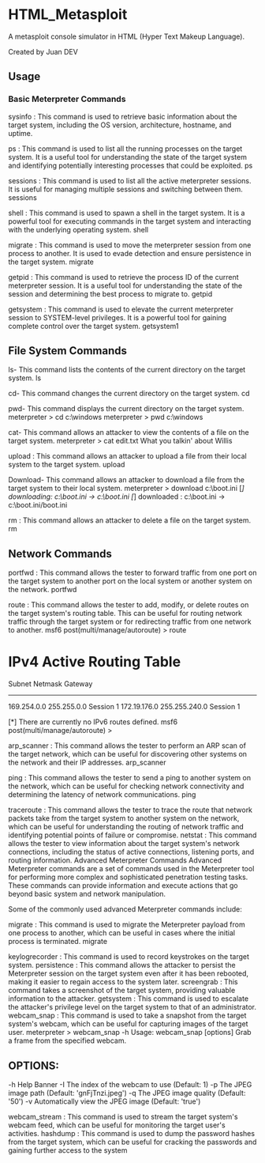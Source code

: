 # HTML_Metasploit
A metasploit console simulator in HTML (Hyper Text Makeup Language).

Created by Juan DEV


## Usage

### Basic Meterpreter Commands

 sysinfo : This command is used to retrieve basic information about the target system, including the OS version, architecture, hostname, and uptime.


ps : This command is used to list all the running processes on the target system. It is a useful tool for understanding the state of the target system and identifying potentially interesting processes that could be exploited.
ps

sessions : This command is used to list all the active meterpreter sessions. It is useful for managing multiple sessions and switching between them.
sessions

shell : This command is used to spawn a shell in the target system. It is a powerful tool for executing commands in the target system and interacting with the underlying operating system.
shell

migrate : This command is used to move the meterpreter session from one process to another. It is used to evade detection and ensure persistence in the target system.
migrate

getpid : This command is used to retrieve the process ID of the current meterpreter session. It is a useful tool for understanding the state of the session and determining the best process to migrate to.
getpid

getsystem : This command is used to elevate the current meterpreter session to SYSTEM-level privileges. It is a powerful tool for gaining complete control over the target system.
getsystem1

## File System Commands


ls- This command lists the contents of the current directory on the target system.
ls

cd- This command changes the current directory on the target system.
cd

pwd- This command displays the current directory on the target system.
meterpreter > cd c:\windows
 meterpreter > pwd
 c:\windows

cat- This command allows an attacker to view the contents of a file on the target system.
meterpreter > cat edit.txt
  What you talkin' about Willis

upload : This command allows an attacker to upload a file from their local system to the target system.
upload

Download- This command allows an attacker to download a file from the target system to their local system.
 meterpreter > download c:\\boot.ini
  [*] downloading: c:\boot.ini -> c:\boot.ini
  [*] downloaded : c:\boot.ini -> c:\boot.ini/boot.ini

rm : This command allows an attacker to delete a file on the target system.
rm

## Network Commands

portfwd : This command allows the tester to forward traffic from one port on the target system to another port on the local system or another system on the network.
portfwd

route : This command allows the tester to add, modify, or delete routes on the target system's routing table. This can be useful for routing network traffic through the target system or for redirecting traffic from one network to another.
msf6 post(multi/manage/autoroute) > route

IPv4 Active Routing Table
=========================

   Subnet             Netmask            Gateway
   ------             -------            -------
   169.254.0.0        255.255.0.0        Session 1
   172.19.176.0       255.255.240.0      Session 1

[*] There are currently no IPv6 routes defined.
msf6 post(multi/manage/autoroute) >

arp_scanner : This command allows the tester to perform an ARP scan of the target network, which can be useful for discovering other systems on the network and their IP addresses.
arp_scanner

ping : This command allows the tester to send a ping to another system on the network, which can be useful for checking network connectivity and determining the latency of network communications.
ping

traceroute : This command allows the tester to trace the route that network packets take from the target system to another system on the network, which can be useful for understanding the routing of network traffic and identifying potential points of failure or compromise.
netstat : This command allows the tester to view information about the target system's network connections, including the status of active connections, listening ports, and routing information.
Advanced Meterpreter Commands
Advanced Meterpreter commands are a set of commands used in the Meterpreter tool for performing more complex and sophisticated penetration testing tasks. These commands can provide information and execute actions that go beyond basic system and network manipulation.

Some of the commonly used advanced Meterpreter commands include:

migrate : This command is used to migrate the Meterpreter payload from one process to another, which can be useful in cases where the initial process is terminated.
migrate

keylogrecorder : This command is used to record keystrokes on the target system.
persistence : This command allows the attacker to persist the Meterpreter session on the target system even after it has been rebooted, making it easier to regain access to the system later.
screengrab : This command takes a screenshot of the target system, providing valuable information to the attacker.
getsystem : This command is used to escalate the attacker's privilege level on the target system to that of an administrator.
webcam_snap : This command is used to take a snapshot from the target system's webcam, which can be useful for capturing images of the target user.
meterpreter > webcam_snap -h
  Usage: webcam_snap [options]
  Grab a frame from the specified webcam.
  
  ## OPTIONS:
  
  -h      Help Banner
  -I The index of the webcam to use (Default: 1)
  -p   The JPEG image path (Default: 'gnFjTnzi.jpeg')
  -q   The JPEG image quality (Default: '50')
  -v   Automatically view the JPEG image (Default: 'true')

webcam_stream : This command is used to stream the target system's webcam feed, which can be useful for monitoring the target user's activities.
hashdump : This command is used to dump the password hashes from the target system, which can be useful for cracking the passwords and gaining further access to the system
